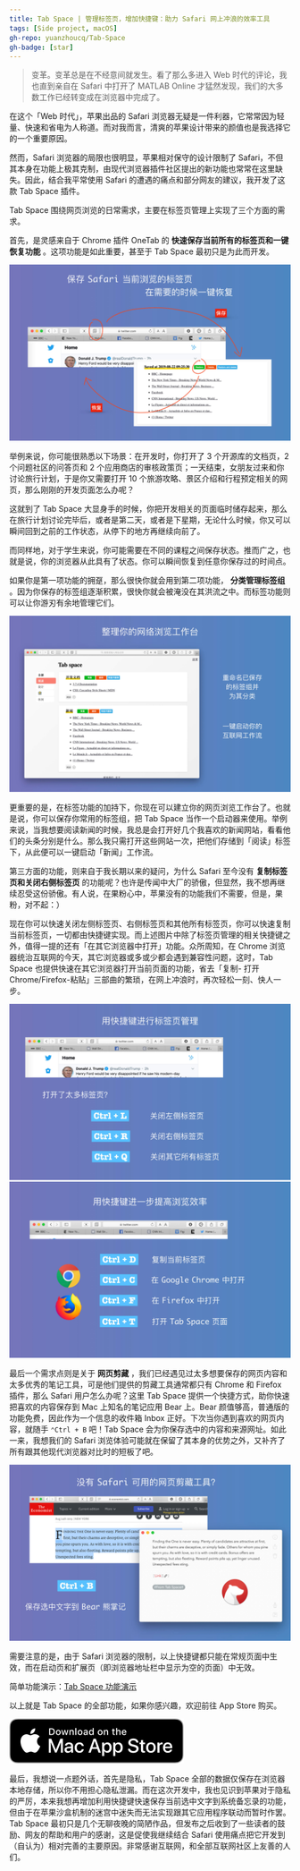 ```yaml
---
title: Tab Space | 管理标签页，增加快捷键：助力 Safari 网上冲浪的效率工具
tags: [Side project, macOS]
gh-repo: yuanzhoucq/Tab-Space
gh-badge: [star]
---
```


> 变革。变革总是在不经意间就发生。看了那么多进入 Web 时代的评论，我也直到亲自在 Safari 中打开了 MATLAB Online
才猛然发现，我们的大多数工作已经转变成在浏览器中完成了。  
>

在这个「Web 时代」，苹果出品的 Safari
浏览器无疑是一件利器，它常常因为轻量、快速和省电为人称道。而对我而言，清爽的苹果设计带来的颜值也是我选择它的一个重要原因。

然而，Safari 浏览器的局限也很明显，苹果相对保守的设计限制了
Safari，不但其本身在功能上极其克制，由现代浏览器插件社区提出的新功能也常常在这里缺失。因此，结合我平常使用 Safari
的遭遇的痛点和部分网友的建议，我开发了这款 Tab Space 插件。

Tab Space 围绕网页浏览的日常需求，主要在标签页管理上实现了三个方面的需求。

首先，是灵感来自于 Chrome 插件 OneTab 的 **快速保存当前所有的标签页和一键恢复功能** 。这项功能是如此重要，甚至于 Tab Space
最初只是为此而开发。  

![快速保存标签页](/img/post-imgs/tab-space/publicity.006.jpeg)

举例来说，你可能很熟悉以下场景：在开发时，你打开了 3 个开源库的文档页，2 个问题社区的问答页和 2
个应用商店的审核政策页；一天结束，女朋友过来和你讨论旅行计划，于是你又需要打开 10 个旅游攻略、景区介绍和行程预定相关的网页，那么刚刚的开发页面怎么办呢？  

这就到了 Tab Space
大显身手的时候，你把开发相关的页面临时储存起来，那么在旅行计划讨论完毕后，或者是第二天，或者是下星期，无论什么时候，你又可以瞬间回到之前的工作状态，从停下的地方再继续向前了。

而同样地，对于学生来说，你可能需要在不同的课程之间保存状态。推而广之，也就是说，你的浏览器从此具有了状态。你可以瞬间恢复到任意你保存过的时间点。

如果你是第一项功能的拥趸，那么很快你就会用到第二项功能， **分类管理标签组**
。因为你保存的标签组逐渐积累，很快你就会被淹没在其洪流之中。而标签功能则可以让你游刃有余地管理它们。  

![标签功能](/img/post-imgs/tab-space/publicity.007.jpeg) 

更重要的是，在标签功能的加持下，你现在可以建立你的网页浏览工作台了。也就是说，你可以保存你常用的标签组，把 Tab Space
当作一个启动器来使用。举例来说，当我想要阅读新闻的时候，我总是会打开好几个我喜欢的新闻网站，看看他们的头条分别是什么。那么我只需打开这些网站一次，把他们存储到「阅读」标签下，从此便可以一键启动「新闻」工作流。

第三方面的功能，则来自于我长期以来的疑问，为什么 Safari 至今没有 **复制标签页和关闭右侧标签页**
的功能呢？也许是传闻中大厂的骄傲，但显然，我不想再继续忍受这份骄傲。有人说，在果粉心中，苹果没有的功能我们不需要，但是，果粉，对不起：）  

现在你可以快速关闭左侧标签页、右侧标签页和其他所有标签页，你可以快速复制当前标签页，一切都由快捷键实现。而上述图片中除了标签页管理的相关快捷键之外，值得一提的还有「在其它浏览器中打开」功能。众所周知，在
Chrome 浏览器统治互联网的今天，其它浏览器或多或少都会遇到兼容性问题，这时，Tab Space 也提供快速在其它浏览器打开当前页面的功能，省去「复制-
打开 Chrome/Firefox-粘贴」三部曲的繁琐，在网上冲浪时，再次轻松一刻、快人一步。  

![快捷键1](/img/post-imgs/tab-space/publicity.008.jpeg) 
![快捷键2](/img/post-imgs/tab-space/publicity.009.jpeg) 

最后一个需求点则是关于 **网页剪藏** ，我们已经遇见过太多想要保存的网页内容和太多优秀的笔记工具，可是他们提供的剪藏工具通常都只有 Chrome 和
Firefox 插件，那么 Safari 用户怎么办呢？这里 Tab Space 提供一个快捷方式，助你快速把喜欢的内容保存到 Mac 上知名的笔记应用
Bear 上。Bear 颜值够高，普通版的功能免费，因此作为一个信息的收件箱 Inbox 正好。下次当你遇到喜欢的网页内容，就随手 `⌃Ctrl + B`
吧！Tab Space 会为你保存选中的内容和来源网址。如此一来，我想我们的 Safari
浏览体验可能就在保留了其本身的优势之外，又补齐了所有跟其他现代浏览器对比时的短板了吧。

![快捷键3](/img/post-imgs/tab-space/publicity.010.jpeg) 

需要注意的是，由于 Safari 浏览器的限制，以上快捷键都只能在常规页面中生效，而在启动页和扩展页（即浏览器地址栏中显示为空的页面）中无效。  

简单功能演示：[Tab Space 功能演示](https://www.bilibili.com/video/av66311000/)

以上就是 Tab Space 的全部功能，如果你感兴趣，欢迎前往 App Store
购买。

<p><a href="https://apps.apple.com/cn/app/tab-space/id1473726602?mt=12" target="_blank"><img src="/img/post-imgs/tab-space/Download_on_the_Mac_App_Store_Badge_US-UK_RGB_blk_092917.svg" alt=""></a></p>

最后，我想说一点题外话，首先是隐私，Tab Space
全部的数据仅保存在浏览器本地存储，所以你不用担心隐私泄漏。而在这次开发中，我也见识到苹果对于隐私的严厉，本来我想再增加利用快捷键快速保存当前选中文字到系统备忘录的功能，但由于在苹果沙盒机制的迷宫中迷失而无法实现跟其它应用程序联动而暂时作罢。Tab
Space 最初只是几个无聊夜晚的简陋作品，但发布之后收到了一些读者的鼓励、网友的帮助和用户的感谢，这是促使我继续结合 Safari
使用痛点把它开发到（自认为）相对完善的主要原因。非常感谢互联网，和全部互联网社区上友善的人们。
